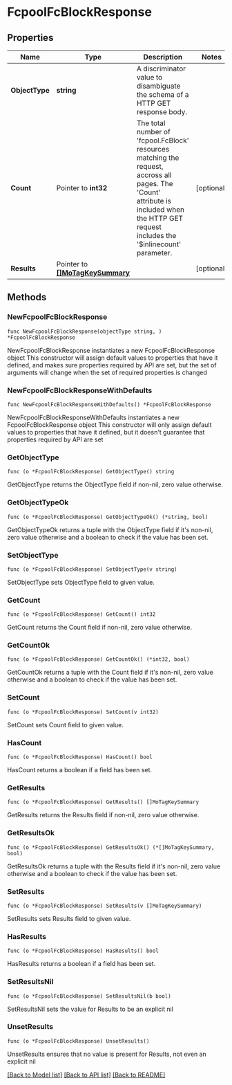 # FcpoolFcBlockResponse

## Properties

Name | Type | Description | Notes
------------ | ------------- | ------------- | -------------
**ObjectType** | **string** | A discriminator value to disambiguate the schema of a HTTP GET response body. | 
**Count** | Pointer to **int32** | The total number of &#39;fcpool.FcBlock&#39; resources matching the request, accross all pages. The &#39;Count&#39; attribute is included when the HTTP GET request includes the &#39;$inlinecount&#39; parameter. | [optional] 
**Results** | Pointer to [**[]MoTagKeySummary**](MoTagKeySummary.md) |  | [optional] 

## Methods

### NewFcpoolFcBlockResponse

`func NewFcpoolFcBlockResponse(objectType string, ) *FcpoolFcBlockResponse`

NewFcpoolFcBlockResponse instantiates a new FcpoolFcBlockResponse object
This constructor will assign default values to properties that have it defined,
and makes sure properties required by API are set, but the set of arguments
will change when the set of required properties is changed

### NewFcpoolFcBlockResponseWithDefaults

`func NewFcpoolFcBlockResponseWithDefaults() *FcpoolFcBlockResponse`

NewFcpoolFcBlockResponseWithDefaults instantiates a new FcpoolFcBlockResponse object
This constructor will only assign default values to properties that have it defined,
but it doesn't guarantee that properties required by API are set

### GetObjectType

`func (o *FcpoolFcBlockResponse) GetObjectType() string`

GetObjectType returns the ObjectType field if non-nil, zero value otherwise.

### GetObjectTypeOk

`func (o *FcpoolFcBlockResponse) GetObjectTypeOk() (*string, bool)`

GetObjectTypeOk returns a tuple with the ObjectType field if it's non-nil, zero value otherwise
and a boolean to check if the value has been set.

### SetObjectType

`func (o *FcpoolFcBlockResponse) SetObjectType(v string)`

SetObjectType sets ObjectType field to given value.


### GetCount

`func (o *FcpoolFcBlockResponse) GetCount() int32`

GetCount returns the Count field if non-nil, zero value otherwise.

### GetCountOk

`func (o *FcpoolFcBlockResponse) GetCountOk() (*int32, bool)`

GetCountOk returns a tuple with the Count field if it's non-nil, zero value otherwise
and a boolean to check if the value has been set.

### SetCount

`func (o *FcpoolFcBlockResponse) SetCount(v int32)`

SetCount sets Count field to given value.

### HasCount

`func (o *FcpoolFcBlockResponse) HasCount() bool`

HasCount returns a boolean if a field has been set.

### GetResults

`func (o *FcpoolFcBlockResponse) GetResults() []MoTagKeySummary`

GetResults returns the Results field if non-nil, zero value otherwise.

### GetResultsOk

`func (o *FcpoolFcBlockResponse) GetResultsOk() (*[]MoTagKeySummary, bool)`

GetResultsOk returns a tuple with the Results field if it's non-nil, zero value otherwise
and a boolean to check if the value has been set.

### SetResults

`func (o *FcpoolFcBlockResponse) SetResults(v []MoTagKeySummary)`

SetResults sets Results field to given value.

### HasResults

`func (o *FcpoolFcBlockResponse) HasResults() bool`

HasResults returns a boolean if a field has been set.

### SetResultsNil

`func (o *FcpoolFcBlockResponse) SetResultsNil(b bool)`

 SetResultsNil sets the value for Results to be an explicit nil

### UnsetResults
`func (o *FcpoolFcBlockResponse) UnsetResults()`

UnsetResults ensures that no value is present for Results, not even an explicit nil

[[Back to Model list]](../README.md#documentation-for-models) [[Back to API list]](../README.md#documentation-for-api-endpoints) [[Back to README]](../README.md)


